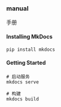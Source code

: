 ### manual
手册

#### Installing MkDocs
```
pip install mkdocs
```

#### Getting Started
```
# 启动服务
mkdocs serve

# 构建
mkdocs build
```